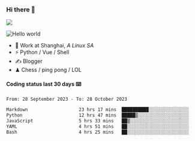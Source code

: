 ### Hi there 👋
![](https://komarev.com/ghpvc/?username=Xuhandsome)


<img src="https://github-readme-stats.vercel.app/api?username=XuHandsome&show_icons=true&theme=merko" alt="Hello world">

<br/>

- 🍻  Work at Shanghai, _A Linux SA_
- ⚡  Python / Vue / Shell
- ✍️  Blogger
- ♟  Chess / ping pong / LOL

#### Coding status last 30 days ⌨️

<!--START_SECTION:waka-->

```txt
From: 28 September 2023 - To: 28 October 2023

Markdown                   23 hrs 17 mins  ██████████░░░░░░░░░░░░░░░   39.39 %
Python                     12 hrs 47 mins  █████▒░░░░░░░░░░░░░░░░░░░   21.64 %
JavaScript                 5 hrs 33 mins   ██▒░░░░░░░░░░░░░░░░░░░░░░   09.41 %
YAML                       4 hrs 51 mins   ██░░░░░░░░░░░░░░░░░░░░░░░   08.21 %
Bash                       4 hrs 25 mins   ██░░░░░░░░░░░░░░░░░░░░░░░   07.48 %
```

<!--END_SECTION:waka-->
